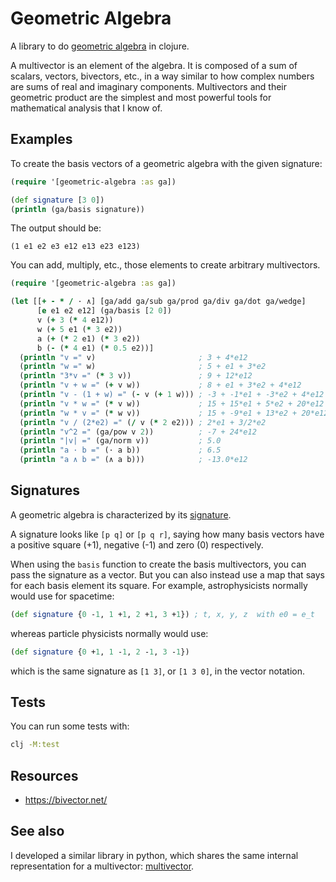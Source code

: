 # Geometric Algebra

A library to do [geometric
algebra](https://en.wikipedia.org/wiki/Geometric_algebra) in clojure.

A multivector is an element of the algebra. It is composed of a sum of
scalars, vectors, bivectors, etc., in a way similar to how complex
numbers are sums of real and imaginary components. Multivectors and
their geometric product are the simplest and most powerful tools for
mathematical analysis that I know of.


## Examples

To create the basis vectors of a geometric algebra with the given signature:

```clojure
(require '[geometric-algebra :as ga])

(def signature [3 0])
(println (ga/basis signature))
```

The output should be:

```
(1 e1 e2 e3 e12 e13 e23 e123)
```

You can add, multiply, etc., those elements to create arbitrary
multivectors.

```clojure
(require '[geometric-algebra :as ga])

(let [[+ - * / · ∧] [ga/add ga/sub ga/prod ga/div ga/dot ga/wedge]
      [e e1 e2 e12] (ga/basis [2 0])
      v (+ 3 (* 4 e12))
      w (+ 5 e1 (* 3 e2))
      a (+ (* 2 e1) (* 3 e2))
      b (- (* 4 e1) (* 0.5 e2))]
  (println "v =" v)                       ; 3 + 4*e12
  (println "w =" w)                       ; 5 + e1 + 3*e2
  (println "3*v =" (* 3 v))               ; 9 + 12*e12
  (println "v + w =" (+ v w))             ; 8 + e1 + 3*e2 + 4*e12
  (println "v - (1 + w) =" (- v (+ 1 w))) ; -3 + -1*e1 + -3*e2 + 4*e12
  (println "v * w =" (* v w))             ; 15 + 15*e1 + 5*e2 + 20*e12
  (println "w * v =" (* w v))             ; 15 + -9*e1 + 13*e2 + 20*e12
  (println "v / (2*e2) =" (/ v (* 2 e2))) ; 2*e1 + 3/2*e2
  (println "v^2 =" (ga/pow v 2))          ; -7 + 24*e12
  (println "|v| =" (ga/norm v))           ; 5.0
  (println "a · b =" (· a b))             ; 6.5
  (println "a ∧ b =" (∧ a b)))            ; -13.0*e12
```


## Signatures

A geometric algebra is characterized by its
[signature](https://en.wikipedia.org/wiki/Metric_signature).

A signature looks like `[p q]` or `[p q r]`, saying how many basis
vectors have a positive square (+1), negative (-1) and zero (0)
respectively.

When using the `basis` function to create the basis multivectors, you
can pass the signature as a vector. But you can also instead use a map
that says for each basis element its square. For example,
astrophysicists normally would use for spacetime:

```clojure
(def signature {0 -1, 1 +1, 2 +1, 3 +1}) ; t, x, y, z  with e0 = e_t
```

whereas particle physicists normally would use:

```clojure
(def signature {0 +1, 1 -1, 2 -1, 3 -1})
```

which is the same signature as `[1 3]`, or `[1 3 0]`, in the vector
notation.


## Tests

You can run some tests with:

```sh
clj -M:test
```


## Resources

* https://bivector.net/


## See also

I developed a similar library in python, which shares the same
internal representation for a multivector:
[multivector](https://gitlab.com/jordibc/multivector).
